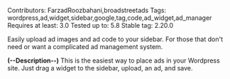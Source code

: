 Contributors: FarzadRoozbahani,broadstreetads
Tags: wordpress,ad,widget,sidebar,google,tag,code,ad_widget,ad_manager
Requires at least: 3.0
Tested up to: 5.8
Stable tag: 2.20.0

Easily upload ad images and ad code to your sidebar. For those that don't need or
want a complicated ad management system.


<b>(--Description--)</b>
This is the easiest way to place ads in your Wordpress site. Just drag a widget
to the sidebar, upload, an ad, and save.
